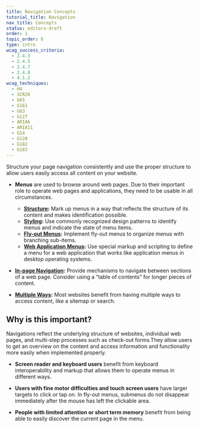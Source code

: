 ```yaml
---
title: Navigation Concepts
tutorial_title: Navigation
nav_title: Concepts
status: editors-draft
order: 1
topic_order: 6
type: intro
wcag_success_criteria:
  - 2.4.3
  - 2.4.5
  - 2.4.7
  - 2.4.8
  - 4.1.2
wcag_techniques:
  - H4
  - SCR26
  - G65
  - G161
  - G63
  - G127
  - ARIA6
  - ARIA11
  - G14
  - G128
  - G182
  - G183
---
```


Structure your page navigation consistently and use the proper structure to allow users easily access all content on your website.

* **Menus** are used to browse around web pages. Due to their important role to operate web pages and applications, they need to be usable in all circumstances.

  * **[Structure](menus-structure.html):** Mark up menus in a way that reflects the structure of its content and makes identification possible.
  * **[Styling](menus-styling.html):** Use commonly recognized design patterns to identify menus and indicate the state of menu items.
  * **[Fly-out Menus](menus-flyout.html):** Implement fly-out menus to organize menus with branching sub-items.
  * **[Web Application Menus](application-menus.html):** Use special markup and scripting to define a menu for a web application that works like application menus in desktop operating systems.

* **[In-page Navigation](in-page-navigation.html):** Provide mechanisms to navigate between sections of a web page. Consider using a “table of contents” for longer pieces of content.

* **[Multiple Ways](multiple-ways.html):** Most websites benefit from having multiple ways to access content, like a sitemap or search.

## Why is this important?

Navigations reflect the underlying structure of websites, individual web pages, and multi-step processes such as check-out forms.They allow users to get an overview on the content and access information and functionality more easily when implemented properly.

* **Screen reader and keyboard users** benefit from keyboard interoperability and markup that allows them to operate menus in different ways.

* **Users with fine motor difficulties and touch screen users** have larger targets to click or tap on. In fly-out menus, submenus do not disappear immediately after the mouse has left the clickable area.

* **People with limited attention or short term memory** benefit from being able to easily discover the current page in the menu.
